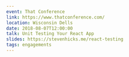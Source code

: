```yaml
---
event: That Conference
link: https://www.thatconference.com/
location: Wisconsin Dells
date: 2018-08-07T12:00:00
talk: Unit Testing Your React App
slides: https://stevenhicks.me/react-testing
tags: engagements
---
```

